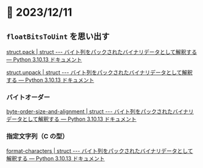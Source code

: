 # 📝 2023/12/11

## `floatBitsToUint` を思い出す

[struct.pack | struct --- バイト列をパックされたバイナリデータとして解釈する — Python 3.10.13 ドキュメント](https://docs.python.org/ja/3.10/library/struct.html#struct.pack)

[struct.unpack | struct --- バイト列をパックされたバイナリデータとして解釈する — Python 3.10.13 ドキュメント](https://docs.python.org/ja/3.10/library/struct.html#struct.unpack)


### バイトオーダー

[byte-order-size-and-alignment | struct --- バイト列をパックされたバイナリデータとして解釈する — Python 3.10.13 ドキュメント](https://docs.python.org/ja/3.10/library/struct.html#byte-order-size-and-alignment)


### 指定文字列（C の型）

[format-characters | struct --- バイト列をパックされたバイナリデータとして解釈する — Python 3.10.13 ドキュメント](https://docs.python.org/ja/3.10/library/struct.html#format-characters)
